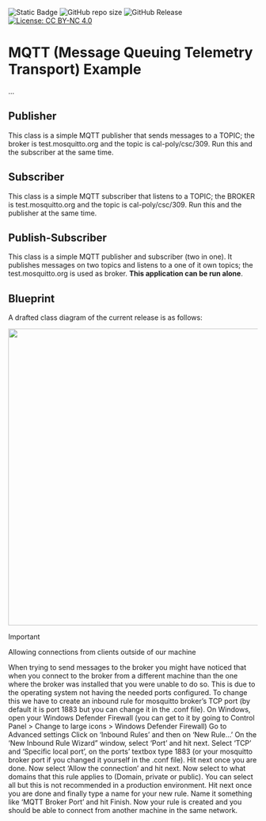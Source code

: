 ![Static Badge](https://img.shields.io/badge/author-javiergs-orange)
![GitHub repo size](https://img.shields.io/github/repo-size/CSC3100/MQTT)
![GitHub Release](https://img.shields.io/github/v/release/CSC3100/MQTT)
[![License: CC BY-NC 4.0](https://img.shields.io/badge/License-CC%20BY--NC%204.0-lightgrey.svg)](https://creativecommons.org/licenses/by-nc/4.0/)

# MQTT (Message Queuing Telemetry Transport) Example

...
<br>

## Publisher
This class is a simple MQTT publisher that sends messages to a TOPIC; the broker is test.mosquitto.org and the topic is cal-poly/csc/309.
Run this and the subscriber at the same time.
## Subscriber
This class is a simple MQTT subscriber that listens to a TOPIC; the BROKER is test.mosquitto.org and the topic is cal-poly/csc/309.
Run this and the publisher at the same time.

## Publish-Subscriber
This class is a simple MQTT publisher and subscriber (two in one). It publishes messages on two topics and listens to a one of it own topics; the test.mosquitto.org is used as broker. <b>This application can be run alone</b>.

## Blueprint
A drafted class diagram of the current release is as follows:

<p align="center">
<img width="600" src="https://github.com/CSC3100/MQTT/assets/3814755/b621ae2a-662c-4dae-993b-731617546fde">
</p>

> [!IMPORTANT]  
> Allowing connections from clients outside of our machine 

When trying to send messages to the broker you might have noticed that when you connect to the broker from a different machine than the one where the broker was installed that you were unable to do so. 
This is due to the operating system not having the needed ports configured. To change this we have to create an inbound rule for mosquitto broker’s TCP port (by default it is port 1883 but you can change it in the .conf file). 
On Windows, open your Windows Defender Firewall (you can get to it by going to Control Panel > Change to large icons > Windows Defender Firewall)
Go to Advanced settings
Click on ‘Inbound Rules’ and then on ‘New Rule…’
On the ‘New Inbound Rule Wizard” window, select ‘Port’ and hit next.
Select ‘TCP’ and ‘Specific local port’, on the ports’ textbox type 1883 (or your mosquitto broker port if you changed it yourself in the .conf file). Hit next once you are done.
Now select ‘Allow the connection’ and hit next.
Now select to what domains that this rule applies to (Domain, private or public). You can select all but this is not recommended in a production environment. Hit next once you are done and finally type a name for your new rule. Name it something like ‘MQTT Broker Port’ and hit Finish.
Now your rule is created and you should be able to connect from another machine in the same network.
